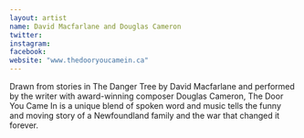 ```yaml
---
layout: artist
name: David Macfarlane and Douglas Cameron
twitter: 
instagram:
facebook: 
website: "www.thedooryoucamein.ca"
---
```


Drawn from stories in The Danger Tree by David Macfarlane and performed by the writer with award-winning composer Douglas Cameron, The Door You Came In is a  unique blend of spoken word and music tells the funny and moving story of a Newfoundland family and the war that changed it forever.
